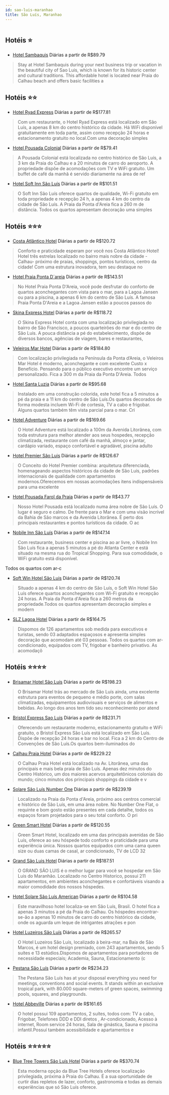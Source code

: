 ```yaml
---
id: sao-luis-maranhao
title: São Luís, Maranhao
---
```


<center><img src="http://media.omnibees.com/Images/2505/Property/97828.jpg" alt="" /></center>


## Hotéis ⭐️

-    [Hotel Sambaquis](https://www.hurb.com/aud/https://www.hurb.com/hoteis/sao-luis/hotel-sambaquis-JNP-JP073728?cmp=18055) Diárias a partir de R$89.79
   > Stay at Hotel Sambaquis during your next business trip or vacation in the beautiful city of Sao Luis, which is known for its historic center and cultural traditions. This affordable hotel is located near Praia do Calhau beach and offers basic facilities a

## Hotéis ⭐️⭐️

-    [Hotel Ryad Express](https://www.hurb.com/aud/https://www.hurb.com/hoteis/sao-luis/hotel-ryad-express-OMN-3262?cmp=18055) Diárias a partir de R$177.81
   > Com um restaurante, o Hotel Ryad Express está localizado em São Luís, a apenas 8 km do centro histórico da cidade. Há WiFi disponível gratuitamente em toda parte, assim como recepção 24 horas e estacionamento gratuito no local.Com uma decoração simples 
-    [Hotel Pousada Colonial](https://www.hurb.com/aud/https://www.hurb.com/hoteis/sao-luis/hotel-pousada-colonial-OMN-3306?cmp=18055) Diárias a partir de R$79.41
   > A Pousada Colonial está localizada no centro histórico de São Luís, a 3 km da Praia do Calhau e a 20 minutos de carro do aeroporto. A propriedade dispõe de acomodações com TV e WiFi gratuito. Um buffet de café da manhã é servido diariamente na área de ref
-    [Hotel Soft Inn São Luís](https://www.hurb.com/aud/https://www.hurb.com/hoteis/sao-luis/hotel-soft-inn-sao-luis-JNP-JP411762?cmp=18055) Diárias a partir de R$101.51
   > O Soft Inn São Luís oferece quartos de qualidade, Wi-Fi gratuito em toda propriedade e recepção 24 h, a apenas 4 km do centro da cidade de São Luís. A Praia da Ponta d&apos;Areia fica a 260 m de distância.
Todos os quartos apresentam decoração uma simples

## Hotéis ⭐️⭐️⭐️

-    [Costa Atlântico Hotel](https://www.hurb.com/aud/https://www.hurb.com/hoteis/sao-luis/costa-atlantico-hotel-OMN-2505?cmp=18055) Diárias a partir de R$120.72
   > Conforto e praticidade esperam por você nos Costa Atlântico Hotel! Hotel três estrelas localizado no bairro mais nobre da cidade - Calhau- próximo de praias, shoppings, pontos turísticos, centro da cidade! Com uma estrutura inovadora, tem seu destaque no 
-    [Hotel Praia Ponta D´areia](https://www.hurb.com/aud/https://www.hurb.com/hoteis/sao-luis/hotel-praia-ponta-dareia-OMN-1623?cmp=18055) Diárias a partir de R$143.51
   > No Hotel Praia Ponta D'Areia, você pode desfrutar do conforto de quartos aconchegantes com vista para o mar, para a Lagoa Jansen ou para a piscina, a apenas 6 km do centro de São Luís. A famosa Praia Ponta D'Areia e a Lagoa Jansen estão a poucos passos do
-    [Skina Express Hotel](https://www.hurb.com/aud/https://www.hurb.com/hoteis/sao-luis/skina-express-hotel-OMN-4082?cmp=18055) Diárias a partir de R$118.72
   > O Skina Express Hotel conta com uma localização privilegiada no bairro de São Francisco, a poucos quarteirões do mar e do centro de São Luis. A pouca distância a pé do estabelecimento,  dispõe de diversos bancos, agências de viagem, bares e restaurantes, 
-    [Veleiros Mar Hotel](https://www.hurb.com/aud/https://www.hurb.com/hoteis/sao-luis/veleiros-mar-hotel-OMN-1624?cmp=18055) Diárias a partir de R$184.80
   > Com localização privilegiada na Península da Ponta d’Areia, o Veleiros Mar Hotel é moderno, aconchegante e com excelente Custo x Benefício. Pensando para o público executivo encontre um serviço personalizado. Fica a 300 m da Praia da Ponta D'Areia. Todos 
-    [Hotel Santa Luzia](https://www.hurb.com/aud/https://www.hurb.com/hoteis/sao-luis/hotel-santa-luzia-OMN-8970?cmp=18055) Diárias a partir de R$95.68
   > Instalado em uma construção colorida, este hotel fica a 5 minutos a pé da praia e a 11 km do centro de São Luís.Os quartos decorados de forma modesta incluem Wi-Fi de cortesia, TV a cabo e frigobar. Alguns quartos também têm vista parcial para o mar. Cri
-    [Hotel Adventure](https://www.hurb.com/aud/https://www.hurb.com/hoteis/sao-luis/hotel-adventure-OMN-6663?cmp=18055) Diárias a partir de R$169.66
   > O Hotel Adventure está localizado a 100m da Avenida Litorânea, com toda estrutura para melhor atender aos seus hospedes, recepção climatizada, restaurante com café da manhã, almoço e jantar, cardápio variado, espaço confortável e agradável, piscina adulto
-    [Hotel Premier São Luis](https://www.hurb.com/aud/https://www.hurb.com/hoteis/sao-luis/hotel-premier-sao-luis-OMN-9145?cmp=18055) Diárias a partir de R$126.67
   > O Conceito do Hotel Premier combina: arquitetura diferenciada, homenageando aspectos históricos da cidade de São Luís, padrões internacionais de qualidade com apartamentos modernos.Oferecemos em nossas acomodações itens indispensáveis para uma excelente
-    [Hotel Pousada Farol da Praia](https://www.hurb.com/aud/https://www.hurb.com/hoteis/sao-luis/hotel-pousada-farol-da-praia-OMN-8603?cmp=18055) Diárias a partir de R$43.77
   > Nosso Hotel Pousada está localizado numa área nobre de São Luís. O lugar é seguro e calmo. De frente para o Mar e com uma visão incrível da Bahia de São marcos e da Avenida Litorânea. É perto dos principais restaurantes e pontos turísticos da cidade. O ac
-    [Nobile Inn São Luís](https://www.hurb.com/aud/https://www.hurb.com/hoteis/sao-luis/nobile-inn-sao-luis-JNP-JP183527?cmp=18055) Diárias a partir de R$147.14
   > Com restaurante, business center e piscina ao ar livre, o Nobile Inn São Luís fica a apenas 5 minutos a pé do Atlanta Center e está situado na mesma rua do Tropical Shopping. Para sua comodidade, o WiFi gratuito está disponível.

Todos os quartos com ar-c
-    [Soft Win Hotel São Luis](https://www.hurb.com/aud/https://www.hurb.com/hoteis/sao-luis/soft-win-hotel-sao-luis-OMN-6662?cmp=18055) Diárias a partir de R$120.74
   > Situado a apenas 4 km do centro de São Luís, o Soft Win Hotel São Luís oferece quartos aconchegantes com Wi-Fi gratuito e recepção 24 horas. A Praia da Ponta d'Areia fica a 260 metros da propriedade.Todos os quartos apresentam decoração simples e modern
-    [SLZ Lagoa Hotel](https://www.hurb.com/aud/https://www.hurb.com/hoteis/sao-luis/slz-lagoa-hotel-OMN-6922?cmp=18055) Diárias a partir de R$164.75
   > Dispomos de 126 apartamentos sob medida para executivos e turistas, sendo 03 adaptados espaçosos e apresenta simples decoração que acomodam até 03 pessoas. Todos os quartos com ar-condicionado, equipados com TV, frigobar e banheiro privativo. As acomodaçõ

## Hotéis ⭐️⭐️⭐️⭐️

-    [Brisamar Hotel São Luís](https://www.hurb.com/aud/https://www.hurb.com/hoteis/sao-luis/brisamar-hotel-sao-luis-OMN-2095?cmp=18055) Diárias a partir de R$198.23
   > O Brisamar Hotel trás ao mercado de São Luís ainda, uma excelente estrutura para eventos de pequeno e médio porte, com salas climatizadas, equipamentos audiovisuais e serviços de alimentos e bebidas. Ao longo dos anos tem tido seu reconhecimento por atend
-    [Bristol Express Sao Luis](https://www.hurb.com/aud/https://www.hurb.com/hoteis/sao-luis/bristol-express-sao-luis-OMN-3549?cmp=18055) Diárias a partir de R$231.71
   > Oferecendo um restaurante moderno, estacionamento gratuito e WiFi gratuito, o Bristol Express São Luís está localizado em São Luís. Dispõe de recepção 24 horas e bar no local. Fica a 2 km do Centro de Convenções de São Luís.Os quartos bem-iluminados do 
-    [Calhau Praia Hotel](https://www.hurb.com/aud/https://www.hurb.com/hoteis/sao-luis/calhau-praia-hotel-OMN-9081?cmp=18055) Diárias a partir de R$229.22
   > O Calhau Praia Hotel está localizado na Av. Litorânea, uma das principais e mais bela praia de São Luís. Apenas dez minutos do Centro Histórico, um dos maiores acervos arquitetônicos coloniais do mundo; cinco minutos dos principais shoppings da cidade e v
-    [Solare São Luís Number One](https://www.hurb.com/aud/https://www.hurb.com/hoteis/sao-luis/solare-sao-luis-number-one-OMN-1178?cmp=18055) Diárias a partir de R$239.19
   > Localizado na Praia da Ponta d'Areia, próximo aos centros comercial e histórico de São Luís, em uma área nobre. No Number One Flat, o requinte e bom gosto estão presentes em cada detalhe, todos os espaços foram projetados para o seu total conforto. O pri
-    [Green Smart Hotel](https://www.hurb.com/aud/https://www.hurb.com/hoteis/sao-luis/green-smart-hotel-OMN-2669?cmp=18055) Diárias a partir de R$120.55
   > Green Smart Hotel, localizado em uma das principais avenidas de São Luís, oferece ao seu hóspede todo conforto e praticidade para uma experiência única. Nossos quartos equipados com uma cama queen size ou duas camas de casal, ar condicionado, TV de LCD 32
-    [Grand São Luis Hotel](https://www.hurb.com/aud/https://www.hurb.com/hoteis/sao-luis/grand-sao-luis-hotel-OMN-2679?cmp=18055) Diárias a partir de R$187.51
   > O GRAND SÃO LUIS é o melhor lugar para você se hospedar em São Luis do Maranhão. Localizado no Centro Historico, possui 211 apartamentos, em ambientes aconchegantes e confortáveis visando a maior comodidade dos nossos hóspedes.
-    [Hotel Solare São Luís American](https://www.hurb.com/aud/https://www.hurb.com/hoteis/sao-luis/hotel-solare-sao-luis-american-JNP-JP050601?cmp=18055) Diárias a partir de R$104.58
   > Este maravilhoso hotel localiza-se em São Luís, Brasil. O hotel fica a apenas 3 minutos a pé da Praia do Calhau. Os hóspedes encontrar-se-ão a apenas 10 minutos de carro do centro histórico da cidade, onde os aguarda um leque de intrigantes atrações e pon
-    [Hotel Luzeiros São Luís](https://www.hurb.com/aud/https://www.hurb.com/hoteis/sao-luis/hotel-luzeiros-sao-luis-OMN-5034?cmp=18055) Diárias a partir de R$265.57
   > O Hotel Luzeiros São Luís, localizado à beira-mar, na Baía de São Marcos, é um hotel design premiado, com 243 apartamentos, sendo 5 suítes e 13 estúdios.Dispomos de apartamentos para portadores de necessidade especiais; Academia, Sauna, Estacionamento (c
-    [Pestana São Luís](https://www.hurb.com/aud/https://www.hurb.com/hoteis/sao-luis/pestana-sao-luis-JNP-JP262461?cmp=18055) Diárias a partir de R$234.23
   > The Pestana São Luís has at your disposal everything you need for meetings, conventions and social events. It stands within an exclusive tropical park, with 80.000 square-meters of green spaces, swimming pools, squares, and playgrounds.
-    [Hotel Abbeville](https://www.hurb.com/aud/https://www.hurb.com/hoteis/sao-luis/hotel-abbeville-OMN-2394?cmp=18055) Diárias a partir de R$161.65
   > O hotel possui 109 apartamentos, 2 suítes, todos com: TV a cabo, Frigobar, Telefones DDD e DDI diretos , Ar-condicionado, Acesso à internet, Room service 24 horas, Sala de ginástica, Sauna e piscina infantil.Possuí também acessibilidade e apartamentos e

## Hotéis ⭐️⭐️⭐️⭐️⭐️

-    [Blue Tree Towers São Luís Hotel](https://www.hurb.com/aud/https://www.hurb.com/hoteis/sao-luis/blue-tree-towers-sao-luis-hotel-OMN-1815?cmp=18055) Diárias a partir de R$370.74
   > Esta moderna opção da Blue Tree Hotels oferece localização privilegiada, próxima à Praia do Calhau. É a sua oportunidade de curtir dias repletos de lazer, conforto, gastronomia e todas as demais experiências que só São Luís oferece.
